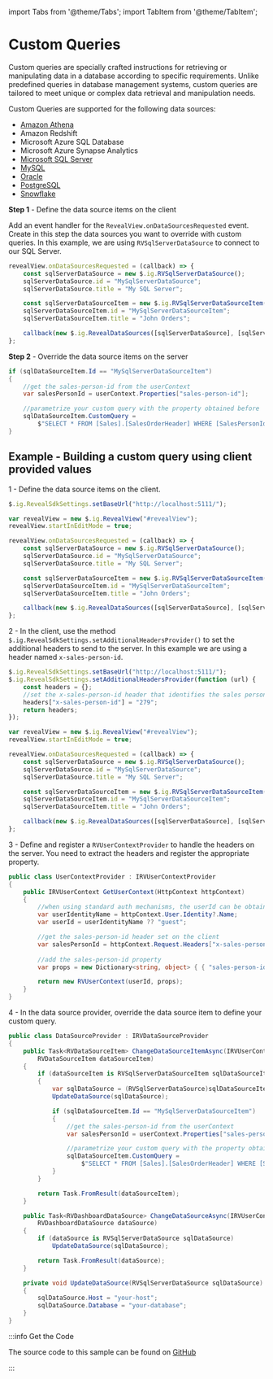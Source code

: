 import Tabs from '@theme/Tabs';
import TabItem from '@theme/TabItem';

# Custom Queries

Custom queries are specially crafted instructions for retrieving or manipulating data in a database according to
specific requirements. Unlike predefined queries in database management systems, custom queries are tailored to meet
unique or complex data retrieval and manipulation needs.

Custom Queries are supported for the following data sources:

- [Amazon Athena](adding-data-sources/amazon-athena)
- Amazon Redshift
- Microsoft Azure SQL Database
- Microsoft Azure Synapse Analytics
- [Microsoft SQL Server](adding-data-sources/ms-sql-server)
- [MySQL](adding-data-sources/mysql)
- [Oracle](adding-data-sources/oracle)
- [PostgreSQL](adding-data-sources/postgres)
- [Snowflake](adding-data-sources/snowflake)

**Step 1** - Define the data source items on the client

Add an event handler for the `RevealView.onDataSourcesRequested` event. Create in this step the data sources you want to
override with custom queries. In this example, we are using `RVSqlServerDataSource` to connect to our SQL Server.

```js
revealView.onDataSourcesRequested = (callback) => {
    const sqlServerDataSource = new $.ig.RVSqlServerDataSource();
    sqlServerDataSource.id = "MySqlServerDataSource";
    sqlServerDataSource.title = "My SQL Server";

    const sqlServerDataSourceItem = new $.ig.RVSqlServerDataSourceItem(sqlServerDataSource);
    sqlServerDataSourceItem.id = "MySqlServerDataSourceItem";
    sqlServerDataSourceItem.title = "John Orders";

    callback(new $.ig.RevealDataSources([sqlServerDataSource], [sqlServerDataSourceItem], true));
};
```

**Step 2** - Override the data source items on the server

```cs
if (sqlDataSourceItem.Id == "MySqlServerDataSourceItem")
{
    //get the sales-person-id from the userContext
    var salesPersonId = userContext.Properties["sales-person-id"];

    //parametrize your custom query with the property obtained before
    sqlDataSourceItem.CustomQuery =
        $"SELECT * FROM [Sales].[SalesOrderHeader] WHERE [SalesPersonId] = {salesPersonId}";
}
```

## Example - Building a custom query using client provided values

1 - Define the data source items on the client.

```js
$.ig.RevealSdkSettings.setBaseUrl("http://localhost:5111/");

var revealView = new $.ig.RevealView("#revealView");
revealView.startInEditMode = true;

revealView.onDataSourcesRequested = (callback) => {
    const sqlServerDataSource = new $.ig.RVSqlServerDataSource();
    sqlServerDataSource.id = "MySqlServerDataSource";
    sqlServerDataSource.title = "My SQL Server";

    const sqlServerDataSourceItem = new $.ig.RVSqlServerDataSourceItem(sqlServerDataSource);
    sqlServerDataSourceItem.id = "MySqlServerDataSourceItem";
    sqlServerDataSourceItem.title = "John Orders";

    callback(new $.ig.RevealDataSources([sqlServerDataSource], [sqlServerDataSourceItem], true));
};
```

2 - In the client, use the method `$.ig.RevealSdkSettings.setAdditionalHeadersProvider()` to set the additional headers to send to the server. In this example we are using a header named `x-sales-person-id`.

```js
$.ig.RevealSdkSettings.setBaseUrl("http://localhost:5111/");
$.ig.RevealSdkSettings.setAdditionalHeadersProvider(function (url) {
    const headers = {};
    //set the x-sales-person-id header that identifies the sales person
    headers["x-sales-person-id"] = "279";
    return headers;
});

var revealView = new $.ig.RevealView("#revealView");
revealView.startInEditMode = true;

revealView.onDataSourcesRequested = (callback) => {
    const sqlServerDataSource = new $.ig.RVSqlServerDataSource();
    sqlServerDataSource.id = "MySqlServerDataSource";
    sqlServerDataSource.title = "My SQL Server";

    const sqlServerDataSourceItem = new $.ig.RVSqlServerDataSourceItem(sqlServerDataSource);
    sqlServerDataSourceItem.id = "MySqlServerDataSourceItem";
    sqlServerDataSourceItem.title = "John Orders";

    callback(new $.ig.RevealDataSources([sqlServerDataSource], [sqlServerDataSourceItem], true));
};
```

3 - Define and register a `RVUserContextProvider` to handle the headers on the server. You need to extract the headers and register the appropriate property.

```cs
public class UserContextProvider : IRVUserContextProvider
{
    public IRVUserContext GetUserContext(HttpContext httpContext)
    {
        //when using standard auth mechanisms, the userId can be obtained using aspnetContext.User.Identity.Name.
        var userIdentityName = httpContext.User.Identity?.Name;
        var userId = userIdentityName ?? "guest";

        //get the sales-person-id header set on the client
        var salesPersonId = httpContext.Request.Headers["x-sales-person-id"]; 
        
        //add the sales-person-id property 
        var props = new Dictionary<string, object> { { "sales-person-id", salesPersonId } };

        return new RVUserContext(userId, props);
    }
}
```

4 - In the data source provider, override the data source item to define your custom query.

```cs
public class DataSourceProvider : IRVDataSourceProvider
{
    public Task<RVDataSourceItem> ChangeDataSourceItemAsync(IRVUserContext userContext, string dashboardId,
        RVDataSourceItem dataSourceItem)
    {
        if (dataSourceItem is RVSqlServerDataSourceItem sqlDataSourceItem)
        {
            var sqlDataSource = (RVSqlServerDataSource)sqlDataSourceItem.DataSource;
            UpdateDataSource(sqlDataSource);

            if (sqlDataSourceItem.Id == "MySqlServerDataSourceItem")
            {
                //get the sales-person-id from the userContext
                var salesPersonId = userContext.Properties["sales-person-id"];

                //parametrize your custom query with the property obtained before
                sqlDataSourceItem.CustomQuery =
                    $"SELECT * FROM [Sales].[SalesOrderHeader] WHERE [SalesPersonId] = {salesPersonId}";
            }
        }

        return Task.FromResult(dataSourceItem);
    }

    public Task<RVDashboardDataSource> ChangeDataSourceAsync(IRVUserContext userContext,
        RVDashboardDataSource dataSource)
    {
        if (dataSource is RVSqlServerDataSource sqlDataSource)
            UpdateDataSource(sqlDataSource);

        return Task.FromResult(dataSource);
    }

    private void UpdateDataSource(RVSqlServerDataSource sqlDataSource)
    {
        sqlDataSource.Host = "your-host";
        sqlDataSource.Database = "your-database";
    }
}
```

:::info Get the Code

The source code to this sample can be found
on [GitHub](https://github.com/RevealBi/sdk-samples-javascript/tree/main/CustomQueries)

:::
